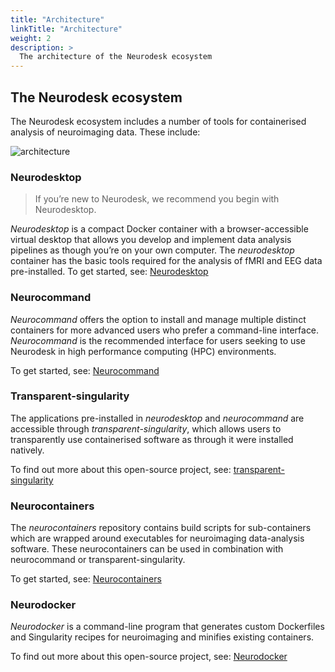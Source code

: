 ```yaml
---
title: "Architecture"
linkTitle: "Architecture"
weight: 2
description: >
  The architecture of the Neurodesk ecosystem
---
```


## The Neurodesk ecosystem

The Neurodesk ecosystem includes a number of tools for containerised analysis of neuroimaging data. These include:

![architecture](/NeurodeskArchitecture.png 'architecture')

### Neurodesktop

> If you’re new to Neurodesk, we recommend you begin with Neurodesktop.

_Neurodesktop_ is a compact Docker container with a browser-accessible virtual desktop that allows you develop and implement data analysis pipelines as though you’re on your own computer. The _neurodesktop_ container has the basic tools required for the analysis of fMRI and EEG data pre-installed. 
To get started, see: [Neurodesktop](/docs/neurodesktop/)

### Neurocommand

_Neurocommand_ offers the option to install and manage multiple distinct containers for more advanced users who prefer a command-line interface. _Neurocommand_ is the recommended interface for users seeking to use Neurodesk in high performance computing (HPC) environments. 

To get started, see: [Neurocommand](/docs/neurocommand/)

### Transparent-singularity

The applications pre-installed in _neurodesktop_ and _neurocommand_ are accessible through _transparent-singularity_, which allows users to transparently use containerised software as through it were installed natively. 

To find out more about this open-source project, see: [transparent-singularity](https://github.com/NeuroDesk/transparent-singularity)

### Neurocontainers

The _neurocontainers_ repository contains build scripts for sub-containers which are wrapped around executables for neuroimaging data-analysis software. These neurocontainers can be used in combination with neurocommand or transparent-singularity. 

To get started, see: [Neurocontainers](/docs/neurocontainers/)

### Neurodocker

_Neurodocker_ is a command-line program that generates custom Dockerfiles and Singularity recipes for neuroimaging and minifies existing containers.  

To find out more about this open-source project, see: [Neurodocker](https://github.com/NeuroDesk/neurodocker)